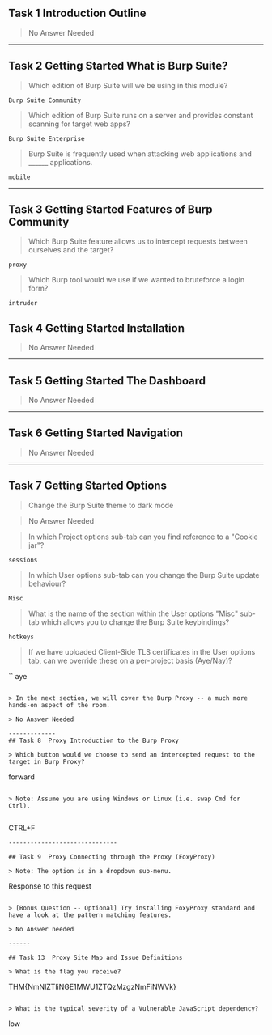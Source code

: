 ## Task 1  Introduction Outline
> No Answer Needed
-------------
## Task 2  Getting Started What is Burp Suite?
> Which edition of Burp Suite will we be using in this module?
```
Burp Suite Community 
```
> Which edition of Burp Suite runs on a server and provides constant scanning for target web apps?
```
Burp Suite Enterprise 
```
> Burp Suite is frequently used when attacking web applications and ______ applications.
```
mobile 
```
-----------------------
## Task 3  Getting Started Features of Burp Community

> Which Burp Suite feature allows us to intercept requests between ourselves and the target?
```
proxy
```  
> Which Burp tool would we use if we wanted to bruteforce a login form?
```
intruder
```

## Task 4  Getting Started Installation
> No Answer Needed
------------------
## Task 5  Getting Started The Dashboard

> No Answer Needed
------------------
## Task 6  Getting Started Navigation
> No Answer Needed
------------------
## Task 7  Getting Started Options

> Change the Burp Suite theme to dark mode

> No Answer Needed

> In which Project options sub-tab can you find reference to a "Cookie jar"?

```
sessions
``` 
> In which User options sub-tab can you change the Burp Suite update behaviour?

```
Misc
```

> What is the name of the section within the User options "Misc" sub-tab which allows you to change the Burp Suite keybindings?

```
hotkeys
```

> If we have uploaded Client-Side TLS certificates in the User options tab, can we override these on a per-project basis (Aye/Nay)?

``
aye
``` 

> In the next section, we will cover the Burp Proxy -- a much more hands-on aspect of the room.
 
> No Answer Needed

-------------
## Task 8  Proxy Introduction to the Burp Proxy
  
> Which button would we choose to send an intercepted request to the target in Burp Proxy?

```
forward
```

> Note: Assume you are using Windows or Linux (i.e. swap Cmd for Ctrl).


```
CTRL+F
```
------------------------------

## Task 9  Proxy Connecting through the Proxy (FoxyProxy)

> Note: The option is in a dropdown sub-menu.

```
Response to this request
```

> [Bonus Question -- Optional] Try installing FoxyProxy standard and have a look at the pattern matching features.

> No Answer needed

------

## Task 13  Proxy Site Map and Issue Definitions

> What is the flag you receive?
```
THM{NmNlZTliNGE1MWU1ZTQzMzgzNmFiNWVk}
```

> What is the typical severity of a Vulnerable JavaScript dependency?
```
low
```
